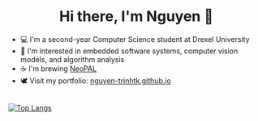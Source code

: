 <h1 align="center">Hi there, I'm Nguyen 🫘</h1>


- 💻 I'm a second-year Computer Science student at Drexel University
- 🍊 I'm interested in embedded software systems, computer vision models, and algorithm analysis
- ☕ I'm brewing [NeoPAL](https://github.com/nguyen-trinhtk/NeoPAL)
- 🕊️ Visit my portfolio: [nguyen-trinhtk.github.io](https://nguyen-trinhtk.github.io/)

<br>
<div align="left">
  <a href="https://github.com/anuraghazra/github-readme-stats">
    <img src="https://github-readme-stats.vercel.app/api/top-langs/?username=nguyen-trinhtk&layout=compact&langs_count=10&size_weight=0.25&count_weight=1" alt="Top Langs">
  </a>
</div>

